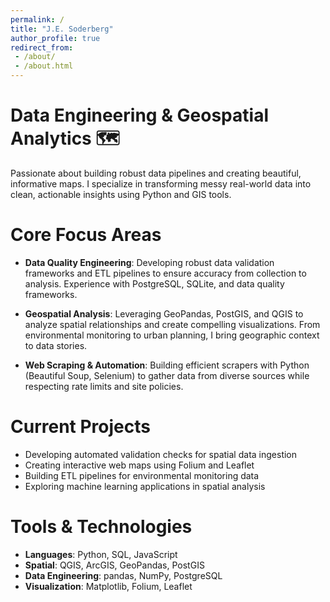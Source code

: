 ```yaml
---
permalink: /
title: "J.E. Soderberg"
author_profile: true
redirect_from: 
 - /about/
 - /about.html
---
```


Data Engineering & Geospatial Analytics 🗺️
======
Passionate about building robust data pipelines and creating beautiful, informative maps. I specialize in transforming messy real-world data into clean, actionable insights using Python and GIS tools.

Core Focus Areas
======
* **Data Quality Engineering**: Developing robust data validation frameworks and ETL pipelines to ensure accuracy from collection to analysis. Experience with PostgreSQL, SQLite, and data quality frameworks.

* **Geospatial Analysis**: Leveraging GeoPandas, PostGIS, and QGIS to analyze spatial relationships and create compelling visualizations. From environmental monitoring to urban planning, I bring geographic context to data stories.

* **Web Scraping & Automation**: Building efficient scrapers with Python (Beautiful Soup, Selenium) to gather data from diverse sources while respecting rate limits and site policies.

Current Projects
======
* Developing automated validation checks for spatial data ingestion
* Creating interactive web maps using Folium and Leaflet
* Building ETL pipelines for environmental monitoring data
* Exploring machine learning applications in spatial analysis

Tools & Technologies
======
* **Languages**: Python, SQL, JavaScript
* **Spatial**: QGIS, ArcGIS, GeoPandas, PostGIS
* **Data Engineering**: pandas, NumPy, PostgreSQL
* **Visualization**: Matplotlib, Folium, Leaflet


